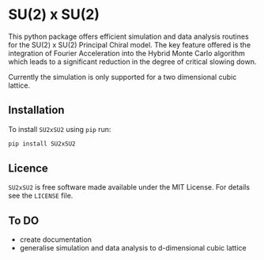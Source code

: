 # SU(2) x SU(2)

This python package offers efficient simulation and data analysis routines for the SU(2) x SU(2) Principal Chiral model. The key feature offered is the integration of Fourier Acceleration into the Hybrid Monte Carlo algorithm which leads to a significant reduction in the degree of critical slowing down.

Currently the simulation is only supported for a two dimensional cubic lattice.

<!--
## Example
Put example use here

## Documentation
Read the docs [here](insert URL)
-->

## Installation 
To install ``SU2xSU2`` using ``pip`` run:

```bash
pip install SU2xSU2
```

<!--
## Attribution

Please cite the following papers if you found this code useful in your research:
```bash
    @article{}
```
-->

## Licence

``SU2xSU2`` is free software made available under the MIT License. For details see the `LICENSE` file.

## To DO
- create documentation
- generalise simulation and data analysis to d-dimensional cubic lattice 